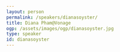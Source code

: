 ```yaml
---
layout: person
permalink: /speakers/dianasoyster/
title: Diana Pham@Vonage
ogp: /assets/images/ogp/dianasoyster.jpg
type: speaker
id: dianasoyster
---
```

